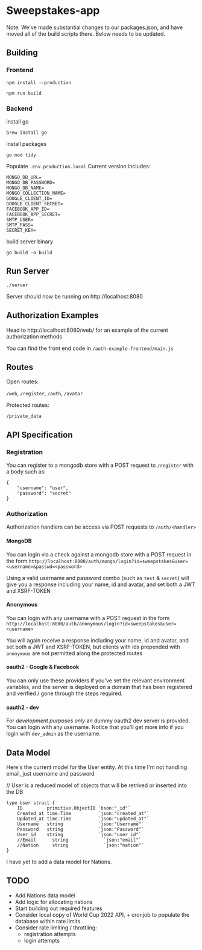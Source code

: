 # Sweepstakes-app

Note: We've made substantial changes to our packages.json, and have moved all of the build scripts there. Below needs to be updated.

## Building

### Frontend

`npm install --production`

`npm run build`

### Backend

install go

`brew install go`

install packages

`go mod tidy`

Populate `.env.production.local`
Current version includes:

```
MONGO_DB_URL=
MONGO_DB_PASSWORD=
MONGO_DB_NAME=
MONGO_COLLECTION_NAME=
GOOGLE_CLIENT_ID=
GOOGLE_CLIENT_SECRET=
FACEBOOK_APP_ID=
FACEBOOK_APP_SECRET=
SMTP_USER=
SMTP_PASS=
SECRET_KEY=
```

build server binary

`go build -o build`

## Run Server

`./server`

Server should now be running on http://localhost:8080

## Authorization Examples

Head to http://localhost:8080/web/ for an example of the current authorization methods

You can find the front end code in `/auth-example-frontend/main.js`

## Routes

Open routes:

`/web`, `/register`, `/auth`, `/avatar`

Protected routes:

`/private_data`

## API Specification

### Registration

You can register to a mongodb store with a POST request to `/register` with a body such as:

```
{
    "username": "user",
    "password": "secret"
}
```

### Authorization

Authorization handlers can be access via POST requests to `/auth/<handler>`

#### MongoDB

You can login via a check against a mongodb store with a POST request in the form
`http://localhost:8080/auth/mongo/login?id=sweepstakes&user=<username>&passwd=<password>`

Using a valid username and password combo (such as `test` & `secret`) will give you a response including your name, id and avatar, and set both a JWT and XSRF-TOKEN

#### Anonymous

You can login with any username with a POST request in the form
`http://localhost:8080/auth/anonymous/login?id=sweepstakes&user=<username>`

You will again receive a response including your name, id and avatar, and set both a JWT and XSRF-TOKEN, but clients with ids prepended with `anonymous` are not permitted along the protected routes

#### oauth2 - Google & Facebook

You can only use these providers if you've set the relevant environment variables, and the server is deployed on a domain that has been registered and verified / gone through the steps required.

#### oauth2 - dev

For _development purposes only_ an dummy oauth2 dev server is provided. You can login with any username. Notice that you'll get more info if you login with `dev_admin` as the username.

## Data Model

Here's the current model for the User entity. At this time I'm not handling email, just username and password

// User is a reduced model of objects that will be retrived or inserted into the DB

```
type User struct {
	ID         primitive.ObjectID `bson:"_id"`
	Created_at time.Time          `json:"created_at"`
	Updated_at time.Time          `json:"updated_at"`
	Username   string             `json:"Username"`
	Password   string             `json:"Password"`
	User_id    string             `json:"user_id"`
	//Email      string             `json:"email"`
	//Nation     string             `json:"nation"`
}
```

I have yet to add a data model for Nations.

## TODO

- Add Nations data model
- Add logic for allocating nations
- Start building out required features
- Consider local copy of World Cup 2022 API, + cronjob to populate the database within rate limits
- Consider rate limiting / throttling:
  - registration attempts
  - login attempts
